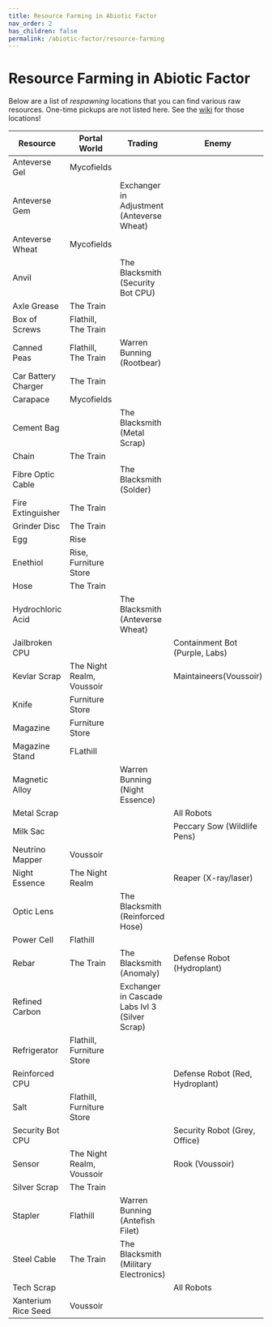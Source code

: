 ```yaml
---
title: Resource Farming in Abiotic Factor
nav_order: 2
has_children: false
permalink: /abiotic-factor/resource-farming
---
```

# Resource Farming in Abiotic Factor

Below are a list of *respawning* locations that you can find various raw resources. One-time pickups are not listed here. See the [wiki](https://abioticfactor.wiki.gg/wiki/Abiotic_Factor_Wiki) for those locations!

| Resource | Portal World | Trading | Enemy |
|-|-|-|-|
| Anteverse Gel | Mycofields | | |
| Anteverse Gem | | Exchanger in Adjustment (Anteverse Wheat) | |
| Anteverse Wheat | Mycofields | | |
| Anvil | | The Blacksmith (Security Bot CPU) | |
| Axle Grease | The Train | | |
| Box of Screws | Flathill, The Train | | |
| Canned Peas | Flathill, The Train | Warren Bunning (Rootbear) | |
| Car Battery Charger | The Train | | |
| Carapace | Mycofields | | |
| Cement Bag | | The Blacksmith (Metal Scrap) | |
| Chain | The Train | | |
| Fibre Optic Cable | | The Blacksmith (Solder) | |
| Fire Extinguisher | The Train | | |
| Grinder Disc | The Train | | |
| Egg | Rise | | |
| Enethiol | Rise, Furniture Store | | |
| Hose | The Train | | |
| Hydrochloric Acid | | The Blacksmith (Anteverse Wheat) | |
| Jailbroken CPU | | | Containment Bot (Purple, Labs) |
| Kevlar Scrap | The Night Realm, Voussoir | | Maintaineers(Voussoir) |
| Knife | Furniture Store | | |
| Magazine | Furniture Store | | |
| Magazine Stand | FLathill | | |
| Magnetic Alloy | | Warren Bunning (Night Essence) | |
| Metal Scrap | | | All Robots |
| Milk Sac | | | Peccary Sow (Wildlife Pens) |
| Neutrino Mapper | Voussoir | | |
| Night Essence | The Night Realm | | Reaper (X-ray/laser) |
| Optic Lens | | The Blacksmith (Reinforced Hose) | |
| Power Cell | Flathill | | |
| Rebar | The Train | The Blacksmith (Anomaly) | Defense Robot (Hydroplant) |
| Refined Carbon | | Exchanger in Cascade Labs lvl 3 (Silver Scrap) | |
| Refrigerator | Flathill, Furniture Store | | |
| Reinforced CPU | | | Defense Robot (Red, Hydroplant) |
| Salt | Flathill, Furniture Store | | |
| Security Bot CPU | | | Security Robot (Grey, Office) |
| Sensor | The Night Realm, Voussoir | | Rook (Voussoir) |
| Silver Scrap | The Train | | |
| Stapler | Flathill | Warren Bunning (Antefish Filet) | |
| Steel Cable | The Train | The Blacksmith (Military Electronics) | |
| Tech Scrap | | | All Robots |
| Xanterium Rice Seed | Voussoir | | |
